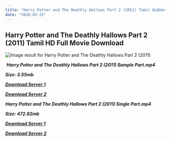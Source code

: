 ```yaml
---
title: "Harry Potter and The Deathly Hallows Part 2 (2011) Tamil Dubbed HD Full Movie Download"
date: "2020-03-25"
---
```


## Harry Potter and The Deathly Hallows Part 2 (2011) Tamil HD Full Movie Download

![Image result for Harry Potter and The Deathly Hallows Part 2 (2011)](https://i.pinimg.com/originals/71/e7/38/71e7380618bde0071abdc2449ac87068.jpg) 

 _**Harry Potter and The Deathly Hallows Part 2 (2011) Sample Part.mp4**_

_**Size: 3.55mb**_

[_**Download Server 1**_](http://du.wetransfer.vip/files/Tamil{fd620c6e78cfff08ebfb4d2d3131a235617ba7e0206610644c5f25f325d4dc51}20Dubbed{fd620c6e78cfff08ebfb4d2d3131a235617ba7e0206610644c5f25f325d4dc51}20Movies/Tamil{fd620c6e78cfff08ebfb4d2d3131a235617ba7e0206610644c5f25f325d4dc51}20Dubbed{fd620c6e78cfff08ebfb4d2d3131a235617ba7e0206610644c5f25f325d4dc51}20Collections/Harry{fd620c6e78cfff08ebfb4d2d3131a235617ba7e0206610644c5f25f325d4dc51}20Potter{fd620c6e78cfff08ebfb4d2d3131a235617ba7e0206610644c5f25f325d4dc51}20Movie{fd620c6e78cfff08ebfb4d2d3131a235617ba7e0206610644c5f25f325d4dc51}20Collections/Harry{fd620c6e78cfff08ebfb4d2d3131a235617ba7e0206610644c5f25f325d4dc51}20Potter{fd620c6e78cfff08ebfb4d2d3131a235617ba7e0206610644c5f25f325d4dc51}20and{fd620c6e78cfff08ebfb4d2d3131a235617ba7e0206610644c5f25f325d4dc51}20The{fd620c6e78cfff08ebfb4d2d3131a235617ba7e0206610644c5f25f325d4dc51}20Deathly{fd620c6e78cfff08ebfb4d2d3131a235617ba7e0206610644c5f25f325d4dc51}20Hallows{fd620c6e78cfff08ebfb4d2d3131a235617ba7e0206610644c5f25f325d4dc51}20Part{fd620c6e78cfff08ebfb4d2d3131a235617ba7e0206610644c5f25f325d4dc51}202{fd620c6e78cfff08ebfb4d2d3131a235617ba7e0206610644c5f25f325d4dc51}20(2011)/Harry{fd620c6e78cfff08ebfb4d2d3131a235617ba7e0206610644c5f25f325d4dc51}20Potter{fd620c6e78cfff08ebfb4d2d3131a235617ba7e0206610644c5f25f325d4dc51}20and{fd620c6e78cfff08ebfb4d2d3131a235617ba7e0206610644c5f25f325d4dc51}20The{fd620c6e78cfff08ebfb4d2d3131a235617ba7e0206610644c5f25f325d4dc51}20Deathly{fd620c6e78cfff08ebfb4d2d3131a235617ba7e0206610644c5f25f325d4dc51}20Hallows{fd620c6e78cfff08ebfb4d2d3131a235617ba7e0206610644c5f25f325d4dc51}20Part{fd620c6e78cfff08ebfb4d2d3131a235617ba7e0206610644c5f25f325d4dc51}202{fd620c6e78cfff08ebfb4d2d3131a235617ba7e0206610644c5f25f325d4dc51}20(2011){fd620c6e78cfff08ebfb4d2d3131a235617ba7e0206610644c5f25f325d4dc51}20Sample{fd620c6e78cfff08ebfb4d2d3131a235617ba7e0206610644c5f25f325d4dc51}20HD.mp4)

[_**Download Server 2**_](http://du.wetransfer.vip/files/Tamil{fd620c6e78cfff08ebfb4d2d3131a235617ba7e0206610644c5f25f325d4dc51}20Dubbed{fd620c6e78cfff08ebfb4d2d3131a235617ba7e0206610644c5f25f325d4dc51}20Movies/Tamil{fd620c6e78cfff08ebfb4d2d3131a235617ba7e0206610644c5f25f325d4dc51}20Dubbed{fd620c6e78cfff08ebfb4d2d3131a235617ba7e0206610644c5f25f325d4dc51}20Collections/Harry{fd620c6e78cfff08ebfb4d2d3131a235617ba7e0206610644c5f25f325d4dc51}20Potter{fd620c6e78cfff08ebfb4d2d3131a235617ba7e0206610644c5f25f325d4dc51}20Movie{fd620c6e78cfff08ebfb4d2d3131a235617ba7e0206610644c5f25f325d4dc51}20Collections/Harry{fd620c6e78cfff08ebfb4d2d3131a235617ba7e0206610644c5f25f325d4dc51}20Potter{fd620c6e78cfff08ebfb4d2d3131a235617ba7e0206610644c5f25f325d4dc51}20and{fd620c6e78cfff08ebfb4d2d3131a235617ba7e0206610644c5f25f325d4dc51}20The{fd620c6e78cfff08ebfb4d2d3131a235617ba7e0206610644c5f25f325d4dc51}20Deathly{fd620c6e78cfff08ebfb4d2d3131a235617ba7e0206610644c5f25f325d4dc51}20Hallows{fd620c6e78cfff08ebfb4d2d3131a235617ba7e0206610644c5f25f325d4dc51}20Part{fd620c6e78cfff08ebfb4d2d3131a235617ba7e0206610644c5f25f325d4dc51}202{fd620c6e78cfff08ebfb4d2d3131a235617ba7e0206610644c5f25f325d4dc51}20(2011)/Harry{fd620c6e78cfff08ebfb4d2d3131a235617ba7e0206610644c5f25f325d4dc51}20Potter{fd620c6e78cfff08ebfb4d2d3131a235617ba7e0206610644c5f25f325d4dc51}20and{fd620c6e78cfff08ebfb4d2d3131a235617ba7e0206610644c5f25f325d4dc51}20The{fd620c6e78cfff08ebfb4d2d3131a235617ba7e0206610644c5f25f325d4dc51}20Deathly{fd620c6e78cfff08ebfb4d2d3131a235617ba7e0206610644c5f25f325d4dc51}20Hallows{fd620c6e78cfff08ebfb4d2d3131a235617ba7e0206610644c5f25f325d4dc51}20Part{fd620c6e78cfff08ebfb4d2d3131a235617ba7e0206610644c5f25f325d4dc51}202{fd620c6e78cfff08ebfb4d2d3131a235617ba7e0206610644c5f25f325d4dc51}20(2011){fd620c6e78cfff08ebfb4d2d3131a235617ba7e0206610644c5f25f325d4dc51}20Sample{fd620c6e78cfff08ebfb4d2d3131a235617ba7e0206610644c5f25f325d4dc51}20HD.mp4)

_**Harry Potter and The Deathly Hallows Part 2 (2011) Single Part.mp4**_

_**Size: 472.62mb**_

[_**Download Server 1**_](http://du.wetransfer.vip/files/Tamil{fd620c6e78cfff08ebfb4d2d3131a235617ba7e0206610644c5f25f325d4dc51}20Dubbed{fd620c6e78cfff08ebfb4d2d3131a235617ba7e0206610644c5f25f325d4dc51}20Movies/Tamil{fd620c6e78cfff08ebfb4d2d3131a235617ba7e0206610644c5f25f325d4dc51}20Dubbed{fd620c6e78cfff08ebfb4d2d3131a235617ba7e0206610644c5f25f325d4dc51}20Collections/Harry{fd620c6e78cfff08ebfb4d2d3131a235617ba7e0206610644c5f25f325d4dc51}20Potter{fd620c6e78cfff08ebfb4d2d3131a235617ba7e0206610644c5f25f325d4dc51}20Movie{fd620c6e78cfff08ebfb4d2d3131a235617ba7e0206610644c5f25f325d4dc51}20Collections/Harry{fd620c6e78cfff08ebfb4d2d3131a235617ba7e0206610644c5f25f325d4dc51}20Potter{fd620c6e78cfff08ebfb4d2d3131a235617ba7e0206610644c5f25f325d4dc51}20and{fd620c6e78cfff08ebfb4d2d3131a235617ba7e0206610644c5f25f325d4dc51}20The{fd620c6e78cfff08ebfb4d2d3131a235617ba7e0206610644c5f25f325d4dc51}20Deathly{fd620c6e78cfff08ebfb4d2d3131a235617ba7e0206610644c5f25f325d4dc51}20Hallows{fd620c6e78cfff08ebfb4d2d3131a235617ba7e0206610644c5f25f325d4dc51}20Part{fd620c6e78cfff08ebfb4d2d3131a235617ba7e0206610644c5f25f325d4dc51}202{fd620c6e78cfff08ebfb4d2d3131a235617ba7e0206610644c5f25f325d4dc51}20(2011)/Harry{fd620c6e78cfff08ebfb4d2d3131a235617ba7e0206610644c5f25f325d4dc51}20Potter{fd620c6e78cfff08ebfb4d2d3131a235617ba7e0206610644c5f25f325d4dc51}20and{fd620c6e78cfff08ebfb4d2d3131a235617ba7e0206610644c5f25f325d4dc51}20The{fd620c6e78cfff08ebfb4d2d3131a235617ba7e0206610644c5f25f325d4dc51}20Deathly{fd620c6e78cfff08ebfb4d2d3131a235617ba7e0206610644c5f25f325d4dc51}20Hallows{fd620c6e78cfff08ebfb4d2d3131a235617ba7e0206610644c5f25f325d4dc51}20Part{fd620c6e78cfff08ebfb4d2d3131a235617ba7e0206610644c5f25f325d4dc51}202{fd620c6e78cfff08ebfb4d2d3131a235617ba7e0206610644c5f25f325d4dc51}20(2011){fd620c6e78cfff08ebfb4d2d3131a235617ba7e0206610644c5f25f325d4dc51}20Single{fd620c6e78cfff08ebfb4d2d3131a235617ba7e0206610644c5f25f325d4dc51}20Part{fd620c6e78cfff08ebfb4d2d3131a235617ba7e0206610644c5f25f325d4dc51}20HD.mp4)

_**[Download Server 2](http://du.wetransfer.vip/files/Tamil{fd620c6e78cfff08ebfb4d2d3131a235617ba7e0206610644c5f25f325d4dc51}20Dubbed{fd620c6e78cfff08ebfb4d2d3131a235617ba7e0206610644c5f25f325d4dc51}20Movies/Tamil{fd620c6e78cfff08ebfb4d2d3131a235617ba7e0206610644c5f25f325d4dc51}20Dubbed{fd620c6e78cfff08ebfb4d2d3131a235617ba7e0206610644c5f25f325d4dc51}20Collections/Harry{fd620c6e78cfff08ebfb4d2d3131a235617ba7e0206610644c5f25f325d4dc51}20Potter{fd620c6e78cfff08ebfb4d2d3131a235617ba7e0206610644c5f25f325d4dc51}20Movie{fd620c6e78cfff08ebfb4d2d3131a235617ba7e0206610644c5f25f325d4dc51}20Collections/Harry{fd620c6e78cfff08ebfb4d2d3131a235617ba7e0206610644c5f25f325d4dc51}20Potter{fd620c6e78cfff08ebfb4d2d3131a235617ba7e0206610644c5f25f325d4dc51}20and{fd620c6e78cfff08ebfb4d2d3131a235617ba7e0206610644c5f25f325d4dc51}20The{fd620c6e78cfff08ebfb4d2d3131a235617ba7e0206610644c5f25f325d4dc51}20Deathly{fd620c6e78cfff08ebfb4d2d3131a235617ba7e0206610644c5f25f325d4dc51}20Hallows{fd620c6e78cfff08ebfb4d2d3131a235617ba7e0206610644c5f25f325d4dc51}20Part{fd620c6e78cfff08ebfb4d2d3131a235617ba7e0206610644c5f25f325d4dc51}202{fd620c6e78cfff08ebfb4d2d3131a235617ba7e0206610644c5f25f325d4dc51}20(2011)/Harry{fd620c6e78cfff08ebfb4d2d3131a235617ba7e0206610644c5f25f325d4dc51}20Potter{fd620c6e78cfff08ebfb4d2d3131a235617ba7e0206610644c5f25f325d4dc51}20and{fd620c6e78cfff08ebfb4d2d3131a235617ba7e0206610644c5f25f325d4dc51}20The{fd620c6e78cfff08ebfb4d2d3131a235617ba7e0206610644c5f25f325d4dc51}20Deathly{fd620c6e78cfff08ebfb4d2d3131a235617ba7e0206610644c5f25f325d4dc51}20Hallows{fd620c6e78cfff08ebfb4d2d3131a235617ba7e0206610644c5f25f325d4dc51}20Part{fd620c6e78cfff08ebfb4d2d3131a235617ba7e0206610644c5f25f325d4dc51}202{fd620c6e78cfff08ebfb4d2d3131a235617ba7e0206610644c5f25f325d4dc51}20(2011){fd620c6e78cfff08ebfb4d2d3131a235617ba7e0206610644c5f25f325d4dc51}20Single{fd620c6e78cfff08ebfb4d2d3131a235617ba7e0206610644c5f25f325d4dc51}20Part{fd620c6e78cfff08ebfb4d2d3131a235617ba7e0206610644c5f25f325d4dc51}20HD.mp4)**_
